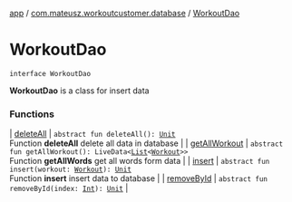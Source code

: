 [app](../../index.md) / [com.mateusz.workoutcustomer.database](../index.md) / [WorkoutDao](./index.md)

# WorkoutDao

`interface WorkoutDao`

**WorkoutDao** is a class for insert data

### Functions

| [deleteAll](delete-all.md) | `abstract fun deleteAll(): `[`Unit`](https://kotlinlang.org/api/latest/jvm/stdlib/kotlin/-unit/index.html)<br>Function **deleteAll** delete all data in database |
| [getAllWorkout](get-all-workout.md) | `abstract fun getAllWorkout(): LiveData<`[`List`](https://kotlinlang.org/api/latest/jvm/stdlib/kotlin.collections/-list/index.html)`<`[`Workout`](../-workout/index.md)`>>`<br>Function **getAllWords** get all words form data |
| [insert](insert.md) | `abstract fun insert(workout: `[`Workout`](../-workout/index.md)`): `[`Unit`](https://kotlinlang.org/api/latest/jvm/stdlib/kotlin/-unit/index.html)<br>Function **insert** insert data to database |
| [removeById](remove-by-id.md) | `abstract fun removeById(index: `[`Int`](https://kotlinlang.org/api/latest/jvm/stdlib/kotlin/-int/index.html)`): `[`Unit`](https://kotlinlang.org/api/latest/jvm/stdlib/kotlin/-unit/index.html) |


